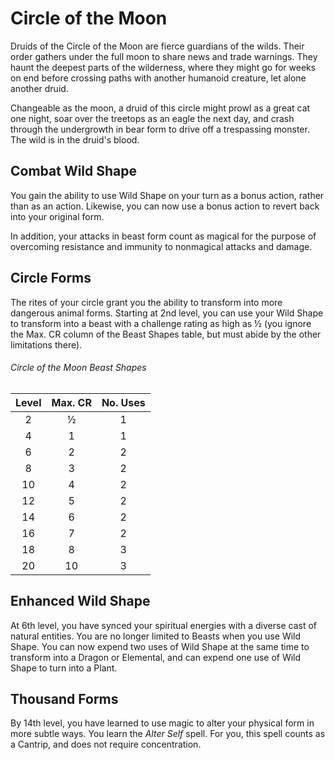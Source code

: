 

# Circle of the Moon
Druids of the Circle of the Moon are fierce guardians of the wilds. Their order gathers under the full moon to share news and trade warnings. They haunt the deepest parts of the wilderness, where they might go for weeks on end before crossing paths with another humanoid creature, let alone another druid.

Changeable as the moon, a druid of this circle might prowl as a great cat one night, soar over the treetops as an eagle the next day, and crash through the undergrowth in bear form to drive off a trespassing monster. The wild is in the druid's blood.

## Combat Wild Shape
You gain the ability to use Wild Shape on your turn as a bonus action, rather than as an action. Likewise, you can now use a bonus action to revert back into your original form.

In addition, your attacks in beast form count as magical for the purpose of overcoming resistance and immunity to nonmagical attacks and damage.

## Circle Forms
The rites of your circle grant you the ability to transform into more dangerous animal forms. Starting at 2nd level, you can use your Wild Shape to transform into a beast with a challenge rating as high as ½ (you ignore the Max. CR column of the Beast Shapes table, but must abide by the other limitations there).

###### Circle of the Moon Beast Shapes

| Level | Max. CR | No. Uses |
|:-----:|:-------:|:--------:|
| 2     | ½       | 1        |
| 4     | 1       | 1        |
| 6     | 2       | 2        |
| 8     | 3       | 2        |
| 10    | 4       | 2        |
| 12    | 5       | 2        |
| 14    | 6       | 2        |
| 16    | 7       | 2        |
| 18    | 8       | 3        |
| 20    | 10      | 3        |

## Enhanced Wild Shape
At 6th level, you have synced your spiritual energies with a diverse cast of natural entities. You are no longer limited to Beasts when you use Wild Shape. You can now expend two uses of Wild Shape at the same time to transform into a Dragon or Elemental, and can expend one use of Wild Shape to turn into a Plant.

##

## Thousand Forms
By 14th level, you have learned to use magic to alter your physical form in more subtle ways. You learn the *Alter Self* spell. For you, this spell counts as a Cantrip, and does not require concentration.